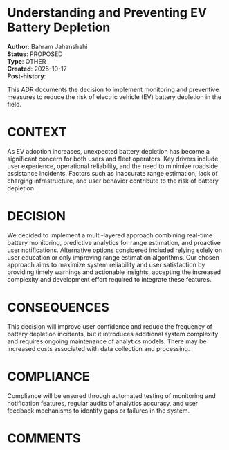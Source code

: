 # Understanding and Preventing EV Battery Depletion

**Author**:  Bahram Jahanshahi<br />
**Status**: PROPOSED<br />
**Type**: OTHER<br />
**Created**: 2025-10-17<br />
**Post-history**:  

This ADR documents the decision to implement monitoring and preventive measures to reduce the risk of electric vehicle (EV) battery depletion in the field.

# CONTEXT

As EV adoption increases, unexpected battery depletion has become a significant concern for both users and fleet operators. Key drivers include user experience, operational reliability, and the need to minimize roadside assistance incidents. Factors such as inaccurate range estimation, lack of charging infrastructure, and user behavior contribute to the risk of battery depletion.

# DECISION

We decided to implement a multi-layered approach combining real-time battery monitoring, predictive analytics for range estimation, and proactive user notifications. Alternative options considered included relying solely on user education or only improving range estimation algorithms. Our chosen approach aims to maximize system reliability and user satisfaction by providing timely warnings and actionable insights, accepting the increased complexity and development effort required to integrate these features.

# CONSEQUENCES

This decision will improve user confidence and reduce the frequency of battery depletion incidents, but it introduces additional system complexity and requires ongoing maintenance of analytics models. There may be increased costs associated with data collection and processing.

# COMPLIANCE

Compliance will be ensured through automated testing of monitoring and notification features, regular audits of analytics accuracy, and user feedback mechanisms to identify gaps or failures in the system.

# COMMENTS

